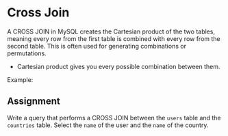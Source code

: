 # Cross Join

A CROSS JOIN in MySQL creates the Cartesian product of the two tables, meaning every row from the first table is combined with every row from the second table. This is often used for generating combinations or permutations.

* Cartesian product gives you every possible combination between them.

Example:

## Assignment

Write a query that performs a CROSS JOIN between the `users` table and the `countries` table. Select the `name` of the user and the `name` of the country.


